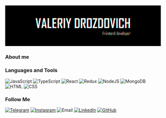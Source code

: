 ![Header](https://github.com/GooNext/goonext/blob/master/assets/glitchgg.gif)

### About me

### Languages and Tools
  ![JavaScript](https://img.shields.io/badge/-JavaScript-090909?style=for-the-badge&logo=JavaScript&logoColor=E9D54D)
  ![TypeScript](https://img.shields.io/badge/-TypeScript-090909?style=for-the-badge&logo=TypeScript&logoColor=017ACC)
  ![React](https://img.shields.io/badge/-React-090909?style=for-the-badge&logo=React&logoColor=00D8FF)
  ![Redux](https://img.shields.io/badge/-Redux-090909?style=for-the-badge&logo=Redux&logoColor=9371CB)
  ![NodeJS](https://img.shields.io/badge/-Nodejs-090909?style=for-the-badge&logo=Node.js&logoColor=6BBF47)
  ![MongoDB](https://img.shields.io/badge/-MongoDB-090909?style=for-the-badge&logo=MongoDB&logoColor=4EB03F)
  ![HTML](https://img.shields.io/badge/-HTML-090909?style=for-the-badge&logo=HTML5&logoColor=F16625)
  ![CSS](https://img.shields.io/badge/-CSS-090909?style=for-the-badge&logo=CSS3&logoColor=2A65F0)

### Follow Me
[![Telegram](https://img.shields.io/badge/-Telegram-090909?style=for-the-badge&logo=telegram&logoColor=27A0D9)](https://msng.link/o/?go_next=tg)
[![Instagram](https://img.shields.io/badge/-Instagram-090909?style=for-the-badge&logo=instagram&logoColor=C92F9C)](https://www.instagram.com/go___next/)
![Email](https://img.shields.io/badge/-valeracool133@gmail.com-090909?style=for-the-badge&logo=gmail&logoColor=EA4335)
[![LinkedIn](https://img.shields.io/badge/-Linkedin-090909?style=for-the-badge&logo=linkedin&logoColor=0A66C2)](https://www.linkedin.com/in/valery-drozdovich-23b83518b/)
[![GitHub](https://img.shields.io/badge/-GitHub-090909?style=for-the-badge&logo=github&logoColor=FFFFFF)](https://github.com/GooNext)
